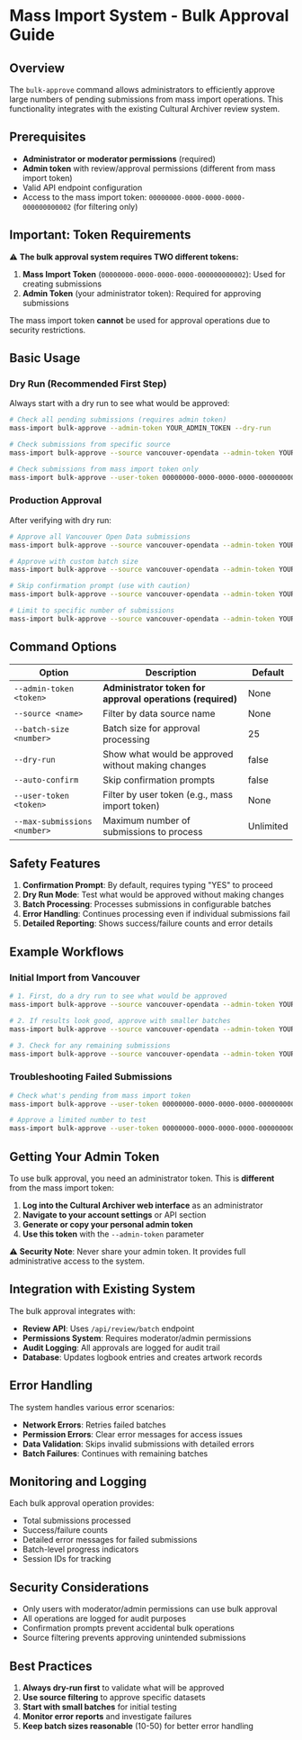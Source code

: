 # Mass Import System - Bulk Approval Guide

## Overview

The `bulk-approve` command allows administrators to efficiently approve large numbers of pending submissions from mass import operations. This functionality integrates with the existing Cultural Archiver review system.

## Prerequisites

- **Administrator or moderator permissions** (required)
- **Admin token** with review/approval permissions (different from mass import token)
- Valid API endpoint configuration
- Access to the mass import token: `00000000-0000-0000-0000-000000000002` (for filtering only)

## Important: Token Requirements

⚠️ **The bulk approval system requires TWO different tokens:**

1. **Mass Import Token** (`00000000-0000-0000-0000-000000000002`): Used for creating submissions
2. **Admin Token** (your administrator token): Required for approving submissions

The mass import token **cannot** be used for approval operations due to security restrictions.

## Basic Usage

### Dry Run (Recommended First Step)

Always start with a dry run to see what would be approved:

```bash
# Check all pending submissions (requires admin token)
mass-import bulk-approve --admin-token YOUR_ADMIN_TOKEN --dry-run

# Check submissions from specific source
mass-import bulk-approve --source vancouver-opendata --admin-token YOUR_ADMIN_TOKEN --dry-run

# Check submissions from mass import token only
mass-import bulk-approve --user-token 00000000-0000-0000-0000-000000000002 --admin-token YOUR_ADMIN_TOKEN --dry-run
```

### Production Approval

After verifying with dry run:

```bash
# Approve all Vancouver Open Data submissions
mass-import bulk-approve --source vancouver-opendata --admin-token YOUR_ADMIN_TOKEN

# Approve with custom batch size
mass-import bulk-approve --source vancouver-opendata --admin-token YOUR_ADMIN_TOKEN --batch-size 10

# Skip confirmation prompt (use with caution)
mass-import bulk-approve --source vancouver-opendata --admin-token YOUR_ADMIN_TOKEN --auto-confirm

# Limit to specific number of submissions
mass-import bulk-approve --source vancouver-opendata --admin-token YOUR_ADMIN_TOKEN --max-submissions 50
```

## Command Options

| Option | Description | Default |
|--------|-------------|---------|
| `--admin-token <token>` | **Administrator token for approval operations (required)** | None |
| `--source <name>` | Filter by data source name | None |
| `--batch-size <number>` | Batch size for approval processing | 25 |
| `--dry-run` | Show what would be approved without making changes | false |
| `--auto-confirm` | Skip confirmation prompts | false |
| `--user-token <token>` | Filter by user token (e.g., mass import token) | None |
| `--max-submissions <number>` | Maximum number of submissions to process | Unlimited |

## Safety Features

1. **Confirmation Prompt**: By default, requires typing "YES" to proceed
2. **Dry Run Mode**: Test what would be approved without making changes
3. **Batch Processing**: Processes submissions in configurable batches
4. **Error Handling**: Continues processing even if individual submissions fail
5. **Detailed Reporting**: Shows success/failure counts and error details

## Example Workflows

### Initial Import from Vancouver

```bash
# 1. First, do a dry run to see what would be approved
mass-import bulk-approve --source vancouver-opendata --admin-token YOUR_ADMIN_TOKEN --dry-run

# 2. If results look good, approve with smaller batches
mass-import bulk-approve --source vancouver-opendata --admin-token YOUR_ADMIN_TOKEN --batch-size 10

# 3. Check for any remaining submissions
mass-import bulk-approve --source vancouver-opendata --admin-token YOUR_ADMIN_TOKEN --dry-run
```

### Troubleshooting Failed Submissions

```bash
# Check what's pending from mass import token
mass-import bulk-approve --user-token 00000000-0000-0000-0000-000000000002 --admin-token YOUR_ADMIN_TOKEN --dry-run

# Approve a limited number to test
mass-import bulk-approve --user-token 00000000-0000-0000-0000-000000000002 --admin-token YOUR_ADMIN_TOKEN --max-submissions 5
```

## Getting Your Admin Token

To use bulk approval, you need an administrator token. This is **different** from the mass import token:

1. **Log into the Cultural Archiver web interface** as an administrator
2. **Navigate to your account settings** or API section
3. **Generate or copy your personal admin token**
4. **Use this token** with the `--admin-token` parameter

⚠️ **Security Note**: Never share your admin token. It provides full administrative access to the system.

## Integration with Existing System

The bulk approval integrates with:

- **Review API**: Uses `/api/review/batch` endpoint
- **Permissions System**: Requires moderator/admin permissions
- **Audit Logging**: All approvals are logged for audit trail
- **Database**: Updates logbook entries and creates artwork records

## Error Handling

The system handles various error scenarios:

- **Network Errors**: Retries failed batches
- **Permission Errors**: Clear error messages for access issues
- **Data Validation**: Skips invalid submissions with detailed errors
- **Batch Failures**: Continues with remaining batches

## Monitoring and Logging

Each bulk approval operation provides:

- Total submissions processed
- Success/failure counts
- Detailed error messages for failed submissions
- Batch-level progress indicators
- Session IDs for tracking

## Security Considerations

- Only users with moderator/admin permissions can use bulk approval
- All operations are logged for audit purposes
- Confirmation prompts prevent accidental bulk operations
- Source filtering prevents approving unintended submissions

## Best Practices

1. **Always dry-run first** to validate what will be approved
2. **Use source filtering** to approve specific datasets
3. **Start with small batches** for initial testing
4. **Monitor error reports** and investigate failures
5. **Keep batch sizes reasonable** (10-50) for better error handling
 
 